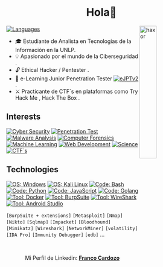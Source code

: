 <h1 align="center">Hola👋</h1>

<img align="right" alt="haxor" width="30%" src="https://github.com/user-attachments/assets/2597716f-4ef4-4f21-acdb-f8ffbb29f0e2" />

[![ Languages        ](https://img.shields.io/badge/[%20ES%20|%20EN%20]-informational?style=flat-square&color=eeeeee)]()
- 🎓 Estudiante de Analista en Tecnologias de la Información en la UNLP.
- 💡 Apasionado por el mundo de la Ciberseguridad .
- 🔓 Ethical Hacker / Pentester .
- 🐉 e-Learning Junior Penetration Tester [![ eJPTv2 ](https://img.shields.io/badge/(%20eJPTv2%20)-informational?style=flat-square&color=eeeeee)]() .
- ⚔️ Practicante de CTF´s en plataformas como Try Hack Me , Hack The Box .

## Interests
[![ Cyber Security     ](https://img.shields.io/badge/Cyber%20Security-informational?style=for-the-badge&color=424242)]()
[![ Penetration Test   ](https://img.shields.io/badge/Penetration%20Test-informational?style=for-the-badge&color=bebebe)]()
[![ Malware Analysis   ](https://img.shields.io/badge/Malware%20Analysis-informational?style=for-the-badge&color=bebebe)]()
[![ Computer Forensics ](https://img.shields.io/badge/Computer%20Forensics-informational?style=for-the-badge&color=bebebe)]()
<br>
[![ Machine Learning   ](https://img.shields.io/badge/Machine%20Learning-informational?style=for-the-badge&color=424242)]()
[![ Web Development    ](https://img.shields.io/badge/Web%20Development-informational?style=for-the-badge&color=424242)]()
[![ Science            ](https://img.shields.io/badge/Science-informational?style=for-the-badge&color=424242)]()
[![ CTF´s               ](https://img.shields.io/badge/CTF´s-informational?style=for-the-badge&color=424242)]()


## Technologies
[![ OS: Windows          ](https://img.shields.io/static/v1?style=for-the-badge&logoColor=white&labelColor=424242&color=bebebe&label=OS&message=Windows&logo=windows)]()
[![ OS: Kali Linux       ](https://img.shields.io/static/v1?style=for-the-badge&logoColor=white&labelColor=424242&color=bebebe&label=OS&message=Kali%20Linux&logo=)]()
[![ Code: Bash           ](https://img.shields.io/static/v1?style=for-the-badge&logoColor=white&labelColor=424242&color=bebebe&label=Code&message=Bash&logo=)]()
[![ Code: Python         ](https://img.shields.io/static/v1?style=for-the-badge&logoColor=white&labelColor=424242&color=bebebe&label=Code&message=Python&logo=)]()
[![ Code: JavaScript     ](https://img.shields.io/static/v1?style=for-the-badge&logoColor=white&labelColor=424242&color=bebebe&label=Code&message=JavaScript&logo=)]()
[![ Code: Golang         ](https://img.shields.io/static/v1?style=for-the-badge&logoColor=white&labelColor=424242&color=bebebe&label=Code&message=Golang&logo=)]()
[![ Tool: Docker         ](https://img.shields.io/static/v1?style=for-the-badge&logoColor=white&labelColor=424242&color=bebebe&label=Tools&message=Docker&logo=)]()
[![ Tool: BurpSuite      ](https://img.shields.io/static/v1?style=for-the-badge&logoColor=white&labelColor=424242&color=bebebe&label=Tools&message=BurpSuite&logo=)]()
[![ Tool: WireShark      ](https://img.shields.io/static/v1?style=for-the-badge&logoColor=white&labelColor=424242&color=bebebe&label=Tools&message=WireShark%20Text&logo=)]()
[![ Tool: Android Studio ](https://img.shields.io/static/v1?style=for-the-badge&logoColor=white&labelColor=424242&color=bebebe&label=Tools&message=Android%20Studio&logo=)]()
<br><p></p>

`[BurpSuite + extensions]` `[Metasploit]` `[Nmap]` `[Nikto]` `[Sqlmap]` `[Impacket]` `[Bloodhound]` `[Mimikatz]` `[Wireshark]` `[NetworkMiner]` `[volatility]` `[IDA Pro]` `[Immunity Debugger]` `[edb]` ...

<br>

<div align=center>
	<p>Mi Perfil de Linkedin: <b><a href="https://www.linkedin.com/in/franco-cardozo-57567020a/">Franco Cardozo</a></b></p>
</div>
